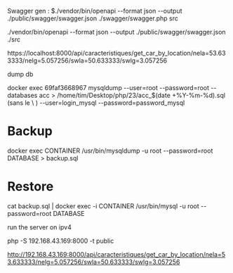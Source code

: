 Swagger gen : $./vendor/bin/openapi --format json --output ./public/swagger/swagger.json ./swagger/swagger.php src

./vendor/bin/openapi --format json --output ./public/swagger/swagger.json ./src

https://localhost:8000/api/caracteristiques/get_car_by_location/nela=53.633333/nelg=5.057256/swla=50.633333/swlg=3.057256

dump db

docker exec 69faf3668967 mysqldump --user=root --password=root --databases acc > /home/tim/Desktop/php/23/acc\_$(date +%Y-%m-%d).sql
(sans le \ )
--user=login_mysql --password=password_mysql

# Backup

docker exec CONTAINER /usr/bin/mysqldump -u root --password=root DATABASE > backup.sql

# Restore

cat backup.sql | docker exec -i CONTAINER /usr/bin/mysql -u root --password=root DATABASE

run the server on ipv4

php -S 192.168.43.169:8000 -t public

http://192.168.43.169:8000/api/caracteristiques/get_car_by_location/nela=53.633333/nelg=5.057256/swla=50.633333/swlg=3.057256
